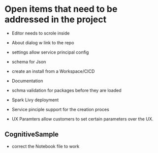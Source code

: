 # Open items that need to be addressed in the project

* Editor needs to scrole inside

* About dialog w link to the repo
* settings allow service principal config
* schema for Json
* create an install from a Workspace/CICD
* Documentation
* schma validation for packages before they are loaded

* Spark Livy deployment

* Service pinciple support for the creation proces
* UX Paramters allow customers to set certain parameters over the UX.

## CognitiveSample
* correct the Notebook file to work
